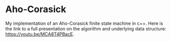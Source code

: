 # Aho-Corasick
My implementation of an Aho-Corasick finite state machine in c++. Here is the link to a full presentation on the algorithm and underlying data structure: https://youtu.be/MCA8T4PBacE. 
